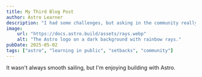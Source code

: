 ```yaml
---
title: My Third Blog Post
author: Astro Learner
description: "I had some challenges, but asking in the community really helped!"
image:
    url: "https://docs.astro.build/assets/rays.webp"
    alt: "The Astro logo on a dark background with rainbow rays."
pubDate: 2025-05-02
tags: ["astro", "learning in public", "setbacks", "community"]
---
```

It wasn't always smooth sailing, but I'm enjoying building with Astro. 